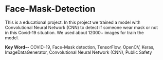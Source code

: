 # Face-Mask-Detection
This is a educational project. In this project we trained a model with Convolutional Neural Network (CNN) to detect if someone wear mask or not in this Covid-19 situation. We used about 12000+ images for train the model.

**Key Word--** COVID-19,  Face-Mask detection,  TensorFlow,  OpenCV, Keras,   ImageDataGenerator,   Convolutional   Neural   Network (CNN),  Public  Safety
